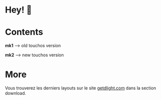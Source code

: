 # Hey! 🥱

# Contents

**mk1** --> old touchos version

**mk2** --> new touchos version

# More

Vous trouverez les derniers layouts sur le site [getdlight.com](https://getdlight.com/en/downloaden) dans la section download.
